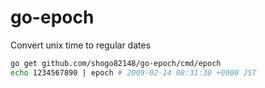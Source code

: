 # go-epoch

Convert unix time to regular dates

``` bash
go get github.com/shogo82148/go-epoch/cmd/epoch
echo 1234567890 | epoch # 2009-02-14 08:31:30 +0900 JST
```
